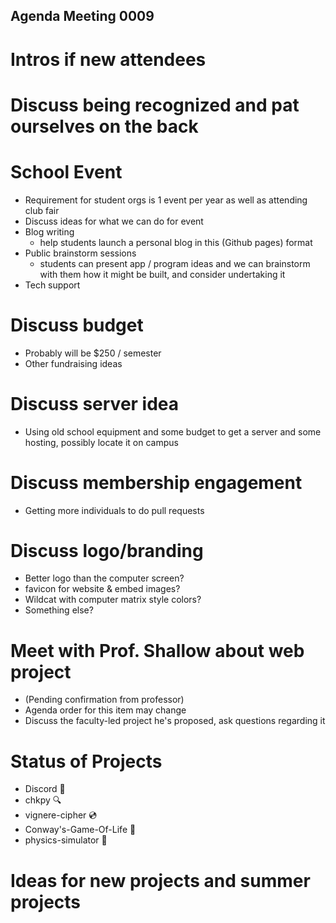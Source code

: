 ## Agenda Meeting 0009

# Intros if new attendees

# Discuss being recognized and pat ourselves on the back

# School Event
 - Requirement for student orgs is 1 event per year as well as attending club fair
 - Discuss ideas for what we can do for event
 - Blog writing
   - help students launch a personal blog in this (Github pages) format
 - Public brainstorm sessions
   - students can present app / program ideas and we can brainstorm with them how it might be built, and consider undertaking it
 - Tech support

# Discuss budget
 - Probably will be $250 / semester
 - Other fundraising ideas

# Discuss server idea
 - Using old school equipment and some budget to get a server and some hosting, possibly locate it on campus

# Discuss membership engagement
 - Getting more individuals to do pull requests

# Discuss logo/branding
 - Better logo than the computer screen?
 - favicon for website & embed images?
 - Wildcat with computer matrix style colors?
 - Something else?

# Meet with Prof. Shallow about web project
 - (Pending confirmation from professor)
 - Agenda order for this item may change
 - Discuss the faculty-led project he's proposed, ask questions regarding it

# Status of Projects
 - Discord 🤖
 - chkpy 🔍 
 - vignere-cipher 💿
 - Conway's-Game-Of-Life 🦠
 - physics-simulator 🎱

# Ideas for new projects and summer projects